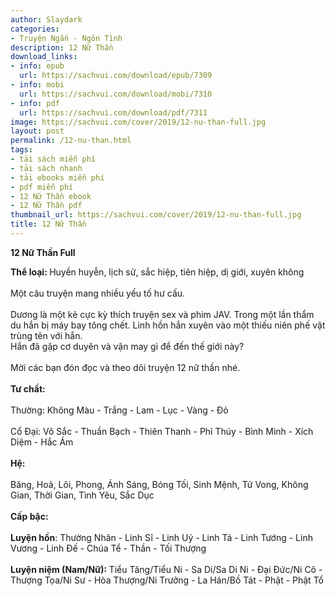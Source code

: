 ```yaml
---
author: Slaydark
categories:
- Truyện Ngắn - Ngôn Tình
description: 12 Nữ Thần
download_links:
- info: epub
  url: https://sachvui.com/download/epub/7309
- info: mobi
  url: https://sachvui.com/download/mobi/7310
- info: pdf
  url: https://sachvui.com/download/pdf/7311
image: https://sachvui.com/cover/2019/12-nu-than-full.jpg
layout: post
permalink: /12-nu-than.html
tags:
- tải sách miễn phí
- tải sách nhanh
- tải ebooks miễn phí
- pdf miễn phí
- 12 Nữ Thần ebook
- 12 Nữ Thần pdf
thumbnail_url: https://sachvui.com/cover/2019/12-nu-than-full.jpg
title: 12 Nữ Thần
---
```


 <div class="item-desc text-justify"> <p><strong>12 Nữ Thần Full </strong></p><p><strong>Thể loại: </strong>Huyền huyễn, lịch sử, sắc hiệp, tiên hiệp, dị giới, xuyên không <br><br>Một câu truyện mang nhiều yếu tố hư cấu. <br><br>Dương là một kẻ cực kỳ thích truyện sex và phim JAV. Trong một lần thẩm du hắn bị máy bay tông chết. Linh hồn hắn xuyên vào một thiếu niên phế vật trùng tên với hắn.<br>Hắn đã gặp cơ duyên và vận may gì để đến thế giới này? <br><br>Mời các bạn đón đọc và theo dõi truyện 12 nữ thần nhé.<br><br><strong>Tư chất:</strong><br><br>Thường: Không Màu - Trắng - Lam - Lục - Vàng - Đỏ<br><br>Cổ Đại: Vô Sắc - Thuần Bạch - Thiên Thanh - Phỉ Thúy - Bình Minh - Xích Diệm - Hắc Ám<br><br><strong>Hệ:</strong><br><br>Băng, Hoả, Lôi, Phong, Ánh Sáng, Bóng Tối, Sinh Mệnh, Tử Vong, Không Gian, Thời Gian, Tình Yêu, Sắc Dục<br><br><strong>Cấp bậc:</strong><br><br><strong>Luyện hồn</strong>: Thường Nhân - Linh Sĩ - Linh Uý - Linh Tá - Linh Tướng - Linh Vương - Linh Đế - Chúa Tể - Thần - Tối Thượng<br><br><strong>Luyện niệm (Nam/Nữ): </strong>Tiểu Tăng/Tiểu Ni - Sa Di/Sa Di Ni - Đại Đức/Ni Cô - Thượng Tọa/Ni Sư - Hòa Thượng/Ni Trưởng - La Hán/Bồ Tát - Phật - Phật Tổ</p> </div>